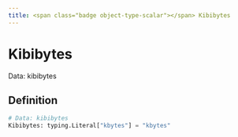 ```yaml
---
title: <span class="badge object-type-scalar"></span> Kibibytes
---
```

# <span class="badge object-type-scalar"></span> Kibibytes

Data: kibibytes

## Definition

```python
# Data: kibibytes
Kibibytes: typing.Literal["kbytes"] = "kbytes"
```
